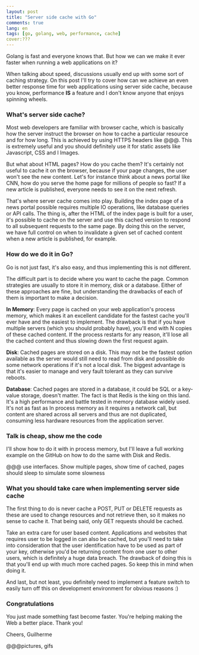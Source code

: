 ```yaml
---
layout: post
title: "Server side cache with Go"
comments: true
lang: en
tags: [go, golang, web, performance, cache]
cover:???
---
```


Golang is fast and everyone knows that. But how we can we make it ever faster when running a web applications on it?

When talking about speed, discussions usually end up with some sort of caching strategy. On this post I'll try to cover how can we achieve an even better response time for web applications using server side cache, because you know, performance **IS** a feature and I don't know anyone that enjoys spinning wheels.

### What's server side cache?

Most web developers are familiar with browser cache, which is basically how the server instruct the browser on how to cache a particular resource and for how long. This is achieved by using HTTPS headers like @@@. This is extremely useful and you should definitely use it for static assets like Javascript, CSS and I Images.

But what about HTML pages? How do you cache them? It's certainly not useful to cache it on the browser, because if your page changes, the user won't see the new content. Let's for instance think about a news portal like CNN, how do you serve the home page for millions of people so fast? If a new article is published, everyone needs to see it on the next refresh. 

That's where server cache comes into play. Building the index page of a news portal possible requires multiple IO operations, like database queries or API calls. The thing is, after the HTML of the index page is built for a user, it's possible to cache on the server and use this cached version to respond to all subsequent requests to the same page. By doing this on the server, we have full control on when to invalidate a given set of cached content when a new article is published, for example.

### How do we do it in Go?

Go is not just fast, it's also easy, and thus implementing this is not different.

The difficult part is to decide where you want to cache the page. Common strategies are usually to store it in memory, disk or a database. Either of these approaches are fine, but understanding the drawbacks of each of them is important to make a decision.

**In Memory**: Every page is cached on your web application's process memory, which makes it an excellent candidate for the fastest cache you'll ever have and the easiest to implement. The drawback is that if you have multiple servers (which you should probably have), you'll end with N copies of these cached content. If the process restarts for any reason, it'll lose all the cached content and thus slowing down the first request again.

**Disk**: Cached pages are stored on a disk. This may not be the fastest option available as the server would still need to read from disk and possible do some network operations if it's not a local disk. The biggest advantage is that it's easier to manage and very fault tolerant as they can survive reboots. 

**Database**: Cached pages are stored in a database, it could be SQL or a key-value storage, doesn't matter. The fact is that Redis is the king on this land. It's a high performance and battle tested in memory database widely used. It's not as fast as In process memory as it requires a network call, but content are shared across all servers and thus are not duplicated, consuming less hardware resources from the application server.

### Talk is cheap, show me the code

I'll show how to do it with in process memory, but I'll leave a full working example on the GitHub on how to do the same with Disk and Redis.

@@@ use interfaces. Show multiple pages, show time of cached, pages should sleep to simulate some slowness

### What you should take care when implementing server side cache

The first thing to do is never cache a POST, PUT or DELETE requests as these are used to change resources and not retrieve then, so it makes no sense to cache it. That being said, only GET requests should be cached.

Take an extra care for user based content. Applications and websites that requires user to be logged in can also be cached, but you'll need to take into consideration that the user identification have to be used as part of your key, otherwise you'd be returning content from one user to other users, which is definitely a huge data breach. The drawback of doing this is that you'll end up with much more cached pages. So keep this in mind when doing it.

And last, but not least, you definitely need to implement a feature switch to easily turn off this on development environment for obvious reasons :)

### Congratulations 

You just made something fast become faster. You're helping making the Web a better place. Thank you!

Cheers,
Guilherme

@@@pictures, gifs